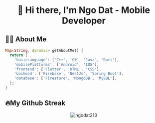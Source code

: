 <h1 align="center">👋 Hi there, I'm Ngo Dat - Mobile Developer</h1>

## 🙋‍♂️ About Me
```Dart
Map<String, dynamic> getAboutMe() {
  return {
    'basicLanguage': ['C++', 'C#', 'Java', 'Dart'],
    'mobilePlatforms': ['Android', 'IOS'],
    'frontend': ['Flutter', 'HTML', 'CSS'],
    'backend': ['Firebase', 'NestJs', 'Spring Boot'],
    'database': ['Firestore', 'MongoDB', 'MySQL'],
  };
}
```

<!-- BEGIN YOUTUBE-CARDS -->
<!-- END YOUTUBE-CARDS -->

## 🔥My Github Streak
<p align="center"><img align="center" src="https://github-readme-streak-stats.herokuapp.com/?user=ngodat213&theme=dark" alt="ngodat213" /></p>
